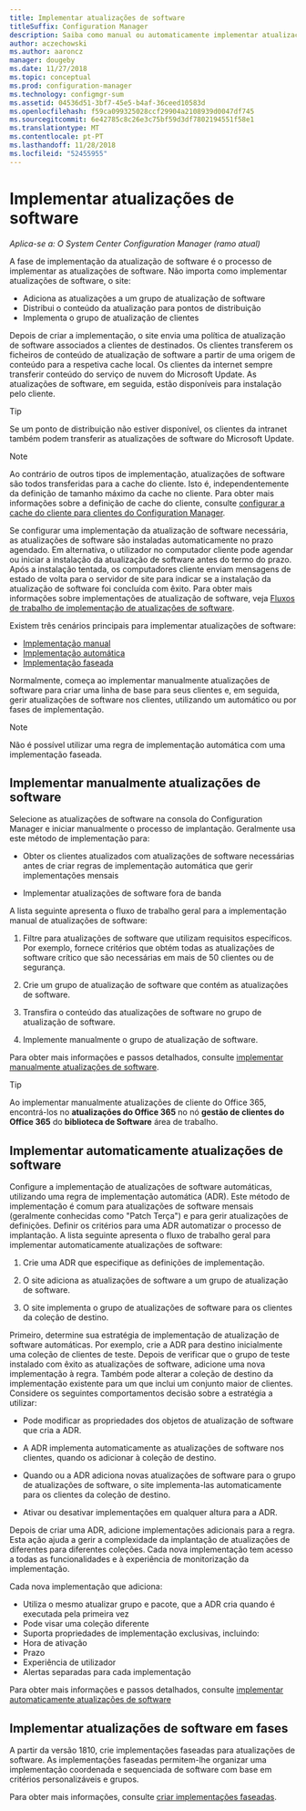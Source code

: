 ```yaml
---
title: Implementar atualizações de software
titleSuffix: Configuration Manager
description: Saiba como manual ou automaticamente implementar atualizações de software na consola do Configuration Manager.
author: aczechowski
ms.author: aaroncz
manager: dougeby
ms.date: 11/27/2018
ms.topic: conceptual
ms.prod: configuration-manager
ms.technology: configmgr-sum
ms.assetid: 04536d51-3bf7-45e5-b4af-36ceed10583d
ms.openlocfilehash: f59ca099325028ccf29904a2108939d0047df745
ms.sourcegitcommit: 6e42785c8c26e3c75bf59d3df7802194551f58e1
ms.translationtype: MT
ms.contentlocale: pt-PT
ms.lasthandoff: 11/28/2018
ms.locfileid: "52455955"
---
```

# <a name="deploy-software-updates"></a>Implementar atualizações de software  

*Aplica-se a: O System Center Configuration Manager (ramo atual)*

A fase de implementação da atualização de software é o processo de implementar as atualizações de software. Não importa como implementar atualizações de software, o site:
- Adiciona as atualizações a um grupo de atualização de software
- Distribui o conteúdo da atualização para pontos de distribuição
- Implementa o grupo de atualização de clientes  

Depois de criar a implementação, o site envia uma política de atualização de software associados a clientes de destinados. Os clientes transferem os ficheiros de conteúdo de atualização de software a partir de uma origem de conteúdo para a respetiva cache local. Os clientes da internet sempre transferir conteúdo do serviço de nuvem do Microsoft Update. As atualizações de software, em seguida, estão disponíveis para instalação pelo cliente.   

> [!Tip]  
>  Se um ponto de distribuição não estiver disponível, os clientes da intranet também podem transferir as atualizações de software do Microsoft Update.  

> [!NOTE]  
>  Ao contrário de outros tipos de implementação, atualizações de software são todos transferidas para a cache do cliente. Isto é, independentemente da definição de tamanho máximo da cache no cliente. Para obter mais informações sobre a definição de cache do cliente, consulte [configurar a cache do cliente para clientes do Configuration Manager](/sccm/core/clients/manage/manage-clients#BKMK_ClientCache).  

Se configurar uma implementação da atualização de software necessária, as atualizações de software são instaladas automaticamente no prazo agendado. Em alternativa, o utilizador no computador cliente pode agendar ou iniciar a instalação da atualização de software antes do termo do prazo. Após a instalação tentada, os computadores cliente enviam mensagens de estado de volta para o servidor de site para indicar se a instalação da atualização de software foi concluída com êxito. Para obter mais informações sobre implementações de atualização de software, veja [Fluxos de trabalho de implementação de atualizações de software](/sccm/sum/understand/software-updates-introduction#BKMK_DeploymentWorkflows).  

Existem três cenários principais para implementar atualizações de software: 
- [Implementação manual](#BKMK_ManualDeployment)  
- [Implementação automática](#bkmk_auto)  
- [Implementação faseada](#bkmk_phased)  

Normalmente, começa ao implementar manualmente atualizações de software para criar uma linha de base para seus clientes e, em seguida, gerir atualizações de software nos clientes, utilizando um automático ou por fases de implementação.  

> [!Note]  
> Não é possível utilizar uma regra de implementação automática com uma implementação faseada.



## <a name="BKMK_ManualDeployment"></a> Implementar manualmente atualizações de software
Selecione as atualizações de software na consola do Configuration Manager e iniciar manualmente o processo de implantação. Geralmente usa este método de implementação para:  

- Obter os clientes atualizados com atualizações de software necessárias antes de criar regras de implementação automática que gerir implementações mensais  

- Implementar atualizações de software fora de banda  


A lista seguinte apresenta o fluxo de trabalho geral para a implementação manual de atualizações de software:  

1. Filtre para atualizações de software que utilizam requisitos específicos. Por exemplo, fornece critérios que obtém todas as atualizações de software crítico que são necessárias em mais de 50 clientes ou de segurança.  

2. Crie um grupo de atualização de software que contém as atualizações de software.  

3. Transfira o conteúdo das atualizações de software no grupo de atualização de software.  

4. Implemente manualmente o grupo de atualização de software.  

Para obter mais informações e passos detalhados, consulte [implementar manualmente atualizações de software](manually-deploy-software-updates.md).

> [!Tip]  
> Ao implementar manualmente atualizações de cliente do Office 365, encontrá-los no **atualizações do Office 365** no nó **gestão de clientes do Office 365** do **biblioteca de Software** área de trabalho.  



## <a name="bkmk_auto"></a> Implementar automaticamente atualizações de software

Configure a implementação de atualizações de software automáticas, utilizando uma regra de implementação automática (ADR). Este método de implementação é comum para atualizações de software mensais (geralmente conhecidas como "Patch Terça") e para gerir atualizações de definições. Definir os critérios para uma ADR automatizar o processo de implantação. A lista seguinte apresenta o fluxo de trabalho geral para implementar automaticamente atualizações de software:  

1.  Crie uma ADR que especifique as definições de implementação.  

2.  O site adiciona as atualizações de software a um grupo de atualização de software.  

3.  O site implementa o grupo de atualizações de software para os clientes da coleção de destino.  

Primeiro, determine sua estratégia de implementação de atualização de software automáticas. Por exemplo, crie a ADR para destino inicialmente uma coleção de clientes de teste. Depois de verificar que o grupo de teste instalado com êxito as atualizações de software, adicione uma nova implementação à regra. Também pode alterar a coleção de destino da implementação existente para um que inclui um conjunto maior de clientes. Considere os seguintes comportamentos decisão sobre a estratégia a utilizar:  

- Pode modificar as propriedades dos objetos de atualização de software que cria a ADR.   

- A ADR implementa automaticamente as atualizações de software nos clientes, quando os adicionar à coleção de destino.  

- Quando ou a ADR adiciona novas atualizações de software para o grupo de atualizações de software, o site implementa-las automaticamente para os clientes da coleção de destino.  

- Ativar ou desativar implementações em qualquer altura para a ADR.  


Depois de criar uma ADR, adicione implementações adicionais para a regra. Esta ação ajuda a gerir a complexidade da implantação de atualizações de diferentes para diferentes coleções. Cada nova implementação tem acesso a todas as funcionalidades e à experiência de monitorização da implementação.  

Cada nova implementação que adiciona:  

-   Utiliza o mesmo atualizar grupo e pacote, que a ADR cria quando é executada pela primeira vez  
-   Pode visar uma coleção diferente  
-   Suporta propriedades de implementação exclusivas, incluindo:  
   -   Hora de ativação  
   -   Prazo  
   -   Experiência de utilizador  
   -   Alertas separadas para cada implementação  


Para obter mais informações e passos detalhados, consulte [implementar automaticamente atualizações de software](automatically-deploy-software-updates.md)



## <a name="bkmk_phased"></a> Implementar atualizações de software em fases

<!--1358146--> A partir da versão 1810, crie implementações faseadas para atualizações de software. As implementações faseadas permitem-lhe organizar uma implementação coordenada e sequenciada de software com base em critérios personalizáveis e grupos.

Para obter mais informações, consulte [criar implementações faseadas](/sccm/osd/deploy-use/create-phased-deployment-for-task-sequence?toc=/sccm/sum/toc.json&bc=/sccm/sum/breadcrumb/toc.json).


